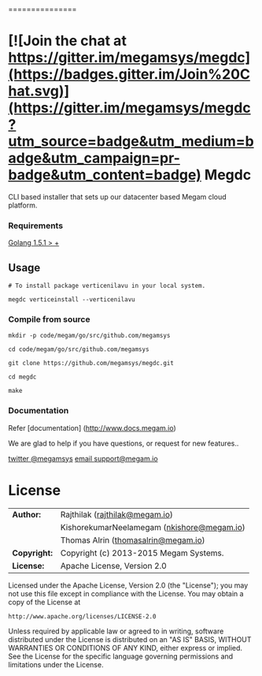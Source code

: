 ===============

[![Join the chat at https://gitter.im/megamsys/megdc](https://badges.gitter.im/Join%20Chat.svg)](https://gitter.im/megamsys/megdc?utm_source=badge&utm_medium=badge&utm_campaign=pr-badge&utm_content=badge)
Megdc
================

CLI based installer that sets up our datacenter based Megam cloud platform.


### Requirements

>
[Golang 1.5.1 > +](http://www.golang.org/dl)


## Usage

```
# To install package verticenilavu in your local system.

megdc verticeinstall --verticenilavu

```


### Compile from source


```
mkdir -p code/megam/go/src/github.com/megamsys

cd code/megam/go/src/github.com/megamsys

git clone https://github.com/megamsys/megdc.git

cd megdc

make

```


### Documentation

Refer [documentation] (http://www.docs.megam.io)



We are glad to help if you have questions, or request for new features..

[twitter @megamsys](http://twitter.com/megamsys) [email support@megam.io](<support@megam.io>)




# License


|                      |                                          |
|:---------------------|:-----------------------------------------|
| **Author:**          | Rajthilak (<rajthilak@megam.io>)
| 	               | KishorekumarNeelamegam (<nkishore@megam.io>)
| 	               | Thomas Alrin (<thomasalrin@megam.io>)
| **Copyright:**       | Copyright (c) 2013-2015 Megam Systems.
| **License:**         | Apache License, Version 2.0

Licensed under the Apache License, Version 2.0 (the "License");
you may not use this file except in compliance with the License.
You may obtain a copy of the License at

    http://www.apache.org/licenses/LICENSE-2.0

Unless required by applicable law or agreed to in writing, software
distributed under the License is distributed on an "AS IS" BASIS,
WITHOUT WARRANTIES OR CONDITIONS OF ANY KIND, either express or implied.
See the License for the specific language governing permissions and
limitations under the License.
